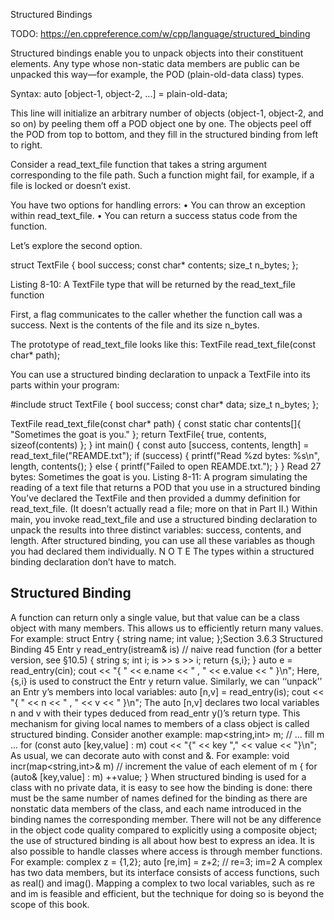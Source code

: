 Structured Bindings

TODO:
https://en.cppreference.com/w/cpp/language/structured_binding


Structured bindings enable you to unpack objects into their constituent elements. Any type whose non-static data members are public can be
unpacked this way—for example, the POD (plain-old-data class) types.

Syntax:
auto [object-1, object-2, ...] = plain-old-data;

This line will initialize an arbitrary number of objects (object-1, object-2, and so on) by peeling them off a POD object one by one. The objects peel off the POD from top to bottom, and they fill in the structured binding from left to right.

Consider a read_text_file function that takes a string argument corresponding to the file path. Such a function might fail, for example, if a file is locked or doesn’t exist.

You have two options for handling errors:
•	 You can throw an exception within read_text_file.
•	 You can return a success status code from the function.

Let’s explore the second option.

struct TextFile {
  bool success;
  const char* contents;
  size_t n_bytes;
};

Listing 8-10: A TextFile type that will be returned by the read_text_file function

First, a flag communicates to the caller whether the function call was a success. Next is the contents of the file and its size n_bytes.

The prototype of read_text_file looks like this:
TextFile read_text_file(const char* path);

You can use a structured binding declaration to unpack a TextFile into
its parts within your program:

#include <cstdio>
struct TextFile {
  bool success;
  const char* data;
  size_t n_bytes;
};

TextFile read_text_file(const char* path) {
const static char contents[]{ "Sometimes the goat is you." };
return TextFile{
true,
contents,
sizeof(contents)
};
}
int main() {
const auto [success, contents, length] = read_text_file("REAMDE.txt");
if (success) {
printf("Read %zd bytes: %s\n", length, contents{);
} else {
printf("Failed to open REAMDE.txt.");
}
}
Read 27 bytes: Sometimes the goat is you.
Listing 8-11: A program simulating the reading of a text file that returns a POD that you
use in a structured binding
You’ve declared the TextFile and then provided a dummy definition
for read_text_file. (It doesn’t actually read a file; more on that in Part II.)
Within main, you invoke read_text_file and use a structured binding
declaration to unpack the results into three distinct variables: success,
contents, and length. After structured binding, you can use all these
variables as though you had declared them individually.
N O T E The types within a structured binding declaration don’t have to match.









## Structured Binding
A function can return only a single value, but that value can be a class object with many members.
This allows us to efficiently return many values. For example:
struct Entry {
string name;
int value;
};Section 3.6.3 Structured Binding 45
Entr y read_entry(istream& is) // naive read function (for a better version, see §10.5)
{
string s;
int i;
is >> s >> i;
return {s,i};
}
auto e = read_entry(cin);
cout << "{ " << e.name << " , " << e.value << " }\n";
Here, {s,i} is used to construct the Entr y return value. Similarly, we can ‘‘unpack’’ an
Entr y’s members into local variables:
auto [n,v] = read_entry(is);
cout << "{ " << n << " , " << v << " }\n";
The auto [n,v] declares two local variables n and v with their types deduced from
read_entr y()’s return type. This mechanism for giving local names to members of a class
object is called structured binding.
Consider another example:
map<string,int> m;
// ... fill m ...
for (const auto [key,value] : m)
cout << "{" << key "," << value << "}\n";
As usual, we can decorate auto with const and &. For example:
void incr(map<string,int>& m) // increment the value of each element of m
{
for (auto& [key,value] : m)
++value;
}
When structured binding is used for a class with no private data, it is easy to see how the binding is
done: there must be the same number of names defined for the binding as there are nonstatic data
members of the class, and each name introduced in the binding names the corresponding member.
There will not be any difference in the object code quality compared to explicitly using a composite
object; the use of structured binding is all about how best to express an idea.
It is also possible to handle classes where access is through member functions. For example:
complex<double> z = {1,2};
auto [re,im] = z+2; // re=3; im=2
A complex has two data members, but its interface consists of access functions, such as real() and
imag(). Mapping a complex<double> to two local variables, such as re and im is feasible and efficient, but the technique for doing so is beyond the scope of this book.
